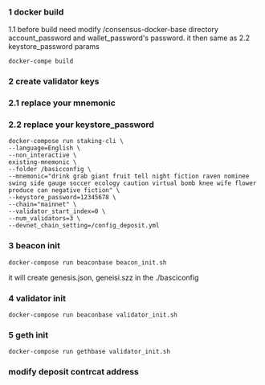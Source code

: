 ### 1 docker build 
1.1 before build need modify /consensus-docker-base directory account_password and wallet_password's password. it then same as 2.2 keystore_password params
```shell
docker-compe build
```

### 2 create validator keys
### 2.1 replace your mnemonic
### 2.2 replace your keystore_password
```shell
docker-compose run staking-cli \
--language=English \
--non_interactive \
existing-mnemonic \
--folder /basicconfig \
--mnemonic="drink grab giant fruit tell night fiction raven nominee swing side gauge soccer ecology caution virtual bomb knee wife flower produce can negative fiction" \
--keystore_password=12345678 \
--chain="mainnet" \
--validator_start_index=0 \
--num_validators=3 \
--devnet_chain_setting=/config_deposit.yml
```

### 3 beacon init
```shell
docker-compose run beaconbase beacon_init.sh
```

it will create genesis.json, geneisi.szz in the ./basciconfig

### 4 validator init 
```shell
docker-compose run beaconbase validator_init.sh
```

### 5 geth init 
```shell
docker-compose run gethbase validator_init.sh
```

### modify deposit contrcat address


